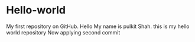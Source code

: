 # Hello-world
My first repository on GitHub.
Hello My name is pulkit Shah. this is my hello world repository
Now applying second commit
